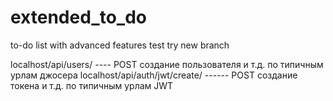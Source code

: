 # extended_to_do
to-do list with advanced features
test
try new branch


localhost/api/users/ ---- POST создание пользователя и т.д. по типичным урлам джосера
localhost/api/auth/jwt/create/ ------ POST создание токена и т.д. по типичным урлам JWT
